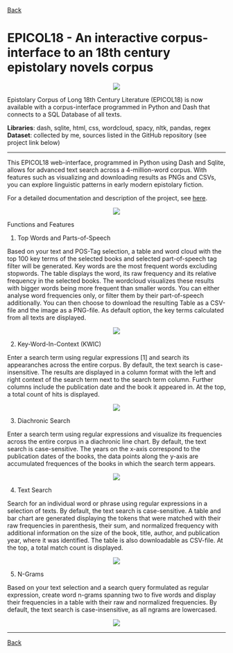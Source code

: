 [Back](https://ycvogt.github.io/my_portfolio/)

# EPICOL18 - An interactive corpus-interface to an 18th century epistolary novels corpus

<p align="center" width="100%">
    <img src="post_files/epicol18.png">
</p>

Epistolary Corpus of Long 18th Century Literature (EPICOL18) is now available with a corpus-interface programmed in Python and Dash that connects to a SQL Database of all texts.

**Libraries**: dash, sqlite, html, css, wordcloud, spacy, nltk, pandas, regex <br/>
**Dataset**: collected by me, sources listed in the GitHub repository (see project link below)

---

This EPICOL18 web-interface, programmed in Python using Dash and Sqlite, allows for advanced text search across a 4-million-word corpus. With features such as visualizing and downloading results as PNGs and CSVs, you can explore linguistic patterns in early modern epistolary fiction.

For a detailed documentation and description of the project, see [here](https://github.com/ycvogt/epicol18).

<p align="center" width="100%">
    <img src="post_files/Screenshot 2025-03-04 at 20-20-31 Dash.png">
</p>


Functions and Features 

1. Top Words and Parts-of-Speech

Based on your text and POS-Tag selection, a table and word cloud with the top 100 key terms of the selected books and selected part-of-speech tag filter will be generated. Key words are the most frequent words excluding stopwords. The table displays the word, its raw frequency and its relative frequency in the selected books. The wordcloud visualizes these results with bigger words being more frequent than smaller words. You can either analyse word frequencies only, or filter them by their part-of-speech additionally. You can then choose to download the resulting Table as a CSV-file and the image as a PNG-file. As default option, the key terms calculated from all texts are displayed.

<p align="center" width="100%">
    <img src="post_files/Screenshot 2025-03-04 at 20-20-51 Dash.png">
</p>

2. Key-Word-In-Context (KWIC)

Enter a search term using regular expressions [1] and search its appearanches across the entire corpus. By default, the text search is case-insensitive. The results are displayed in a column format with the left and right context of the search term next to the search term column. Further columns include the publication date and the book it appeared in. At the top, a total count of hits is displayed.

<p align="center" width="100%">
    <img src="post_files/Screenshot 2025-03-05 at 17-05-48 Dash.png">
</p>

3. Diachronic Search

Enter a search term using regular expressions and visualize its frequencies across the entire corpus in a diachronic line chart. By default, the text search is case-sensitive. The years on the x-axis correspond to the publication dates of the books, the data points along the y-axis are accumulated frequences of the books in which the search term appears.

<p align="center" width="100%">
    <img src="post_files/Screenshot 2025-03-04 at 20-21-03 Dash.png">
</p>

4. Text Search

Search for an individual word or phrase using regular expressions in a selection of texts. By default, the text search is case-sensitive. A table and bar chart are generated displaying the tokens that were matched with their raw frequencies in parenthesis, their sum, and normalized frequency with additional information on the size of the book, title, author, and publication year, where it was identified. The table is also downloadable as CSV-file. At the top, a total match count is displayed.

<p align="center" width="100%">
    <img src="post_files/Screenshot 2025-03-04 at 20-21-14 Dash.png">
</p>

5. N-Grams

Based on your text selection and a search query formulated as regular expression, create word n-grams spanning two to five words and display their frequencies in a table with their raw and normalized frequencies. By default, the text search is case-insensitive, as all ngrams are lowercased.

<p align="center" width="100%">
    <img src="post_files/Screenshot 2025-03-04 at 20-21-36 Dash.png">
</p>



---


[Back](https://ycvogt.github.io/my_portfolio/)
